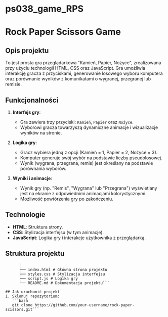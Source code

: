 # ps038_game_RPS
# Rock Paper Scissors Game

## Opis projektu
To jest prosta gra przeglądarkowa "Kamień, Papier, Nożyce", zrealizowana przy użyciu technologii HTML, CSS oraz JavaScript. Gra umożliwia interakcję gracza z przyciskami, generowanie losowego wyboru komputera oraz porównanie wyników z komunikatami o wygranej, przegranej lub remisie.

## Funkcjonalności
1. **Interfejs gry**:
   - Gra zawiera trzy przyciski: `Kamień`, `Papier` oraz `Nożyce`.
   - Wyborowi gracza towarzyszą dynamiczne animacje i wizualizacje wyników na stronie.

2. **Logika gry**:
   - Gracz wybiera jedną z opcji (Kamień = 1, Papier = 2, Nożyce = 3).
   - Komputer generuje swój wybór na podstawie liczby pseudolosowej.
   - Wynik (wygrana, przegrana, remis) jest określany na podstawie porównania wyborów.

3. **Wyniki i animacje**:
   - Wynik gry (np. "Remis", "Wygrana" lub "Przegrana") wyświetlany jest na ekranie z odpowiednimi animacjami kolorystycznymi.
   - Możliwość powtórzenia gry po zakończeniu.

## Technologie
- **HTML**: Struktura strony.
- **CSS**: Stylizacja interfejsu (w tym animacje).
- **JavaScript**: Logika gry i interakcje użytkownika z przeglądarką.

## Struktura projektu

```root/ 
      │ 
      ├── index.html # Główna strona projektu 
      ├── styles.css # Stylizacja interfejsu 
      ├── script.js # Logika gry 
      └── README.md # Dokumentacja projektu```

## Jak uruchomić projekt
1. Sklonuj repozytorium:
   ```bash
   git clone https://github.com/your-username/rock-paper-scissors.git```


